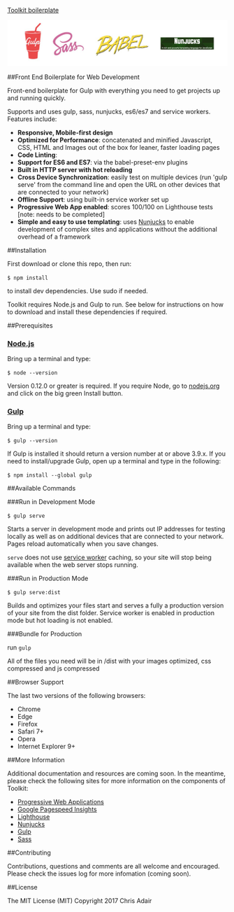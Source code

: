 [Toolkit boilerplate](https://github.com/cjwadair/toolkit-boilerplate/blob/master/app/images/toolkit-logo-horizontal-new.jpg)

![Logos](https://github.com/cjwadair/toolkit-boilerplate/blob/master/app/images/logo-display.jpg)

##Front End Boilerplate for Web Development

Front-end boilerplate for Gulp with everything you need to get projects up and running quickly.

Supports and uses gulp, sass, nunjucks, es6/es7 and service workers. Features include:

* **Responsive, Mobile-first design**
* **Optimized for Performance**: concatenated and minified Javascript, CSS, HTML and Images out of the box for leaner, faster loading pages
* **Code Linting**:
* **Support for ES6 and ES7**: via the babel-preset-env plugins
* **Built in HTTP server with hot reloading**
* **Cross Device Synchronization**: easily test on multiple devices (run 'gulp serve' from the command line and open the URL on other devices that are connected to your network)
* **Offline Support**: using built-in service worker set up
* **Progressive Web App enabled**: scores 100/100 on Lighthouse tests [note: needs to be completed]
* **Simple and easy to use templating**: uses [Nunjucks](https://mozilla.github.io/nunjucks/) to enable development of complex sites and applications without the additional overhead of a framework

##Installation

First download or clone this repo, then run:

 `$ npm install`

to install dev dependencies. Use sudo if needed.

Toolkit requires Node.js and Gulp to run. See below for instructions on how to download and install these dependencies if required.

##Prerequisites

### [Node.js](https://nodejs.org)

Bring up a terminal and type:

`$ node --version`

Version 0.12.0 or greater is required. If you require Node, go to [nodejs.org](https://nodejs.org) and click on the big green Install button.

### [Gulp](http://gulpjs.com)

Bring up a terminal and type:

`$ gulp --version`

If Gulp is installed it should return a version number at or above 3.9.x. If you need to install/upgrade Gulp, open up a terminal and type in the following:

`$ npm install --global gulp`


##Available Commands

###Run in Development Mode

`$ gulp serve`

Starts a server in development mode and prints out IP addresses for testing locally as well as on additional devices that are connected to your network. Pages reload automatically when you save changes.  

`serve` does not use [service worker](http://www.html5rocks.com/en/tutorials/service-worker/introduction/)
caching, so your site will stop being available when the web server stops running.

###Run in Production Mode

`$ gulp serve:dist`

Builds and optimizes your files start and serves a fully a production version of your site from the dist folder. Service worker is enabled in production mode but hot loading is not enabled.

###Bundle for Production

run `gulp`

All of the files you need will be in /dist with your images optimized, css compressed and js compressed

##Browser Support

The last two versions of the following browsers:

* Chrome
* Edge
* Firefox
* Safari 7+
* Opera
* Internet Explorer 9+

##More Information

Additional documentation and resources are coming soon. In the meantime, please check the following sites for more information on the components of Toolkit:

- [Progressive Web Applications](https://developers.google.com/web/progressive-web-apps/)
- [Google Pagespeed Insights](https://developers.google.com/speed/pagespeed/insights/)
- [Lighthouse](https://developers.google.com/web/tools/lighthouse/)
- [Nunjucks](https://mozilla.github.io/nunjucks/)
- [Gulp](https://gulpjs.com)
- [Sass](http://sass-lang.com/)

##Contributing

Contributions, questions and comments are all welcome and encouraged. Please check the issues log for more infomation (coming soon).

##License

The MIT License (MIT)
Copyright 2017 Chris Adair
